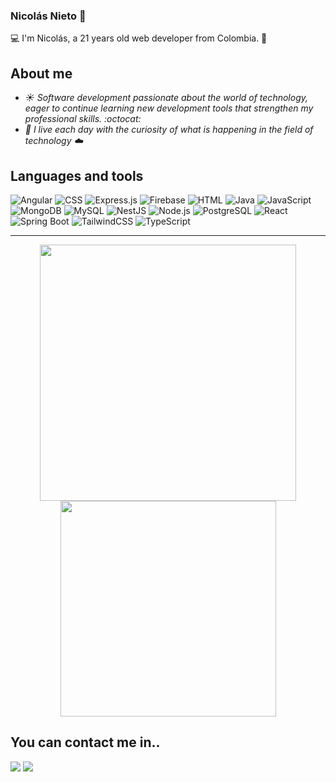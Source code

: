 ### Nicolás Nieto 👋

💻 I'm Nicolás, a 21 years old web developer from Colombia. 🔑

## About me

- <em>☀️ Software development passionate about the world of technology, eager to continue learning new development tools that strengthen my professional skills. :octocat: </em>
- <em>🙌 I live each day with the curiosity of what is happening in the field of technology ☁️</em>

## Languages and tools

![Angular](https://img.shields.io/badge/-angular-DD0031?logo=angular&logoColor=white&style=for-the-badge)
![CSS](https://img.shields.io/badge/-CSS-1572B6?logo=css3&logoColor=white&style=for-the-badge)
![Express.js](https://img.shields.io/badge/-express-000000?logo=express&logoColor=white&logoWidth=30&style=for-the-badge)
![Firebase](https://img.shields.io/badge/-firebase-1A73E8?logo=firebase&logoColor=FFCA28&style=for-the-badge)
![HTML](https://img.shields.io/badge/-HTML-E34F26?logo=html5&logoColor=white&style=for-the-badge)
![Java](https://img.shields.io/badge/-java-007396?logo=openjdk&logoColor=E01E23&style=for-the-badge)
![JavaScript](https://img.shields.io/badge/javascript-%23323330.svg?style=for-the-badge&logo=javascript&logoColor=%23F7DF1E)
![MongoDB](https://img.shields.io/badge/-mongodb-B9C5C3?logo=mongodb&logoColor=47A248&style=for-the-badge)
![MySQL](https://img.shields.io/badge/-mysql-4479A1?logo=mysql&logoColor=white&style=for-the-badge)
![NestJS](https://img.shields.io/badge/-nestjs-0E0E10?logo=nestjs&logoColor=E0234E&style=for-the-badge)
![Node.js](https://img.shields.io/badge/-nodejs-339933?logo=node.js&logoColor=233056&style=for-the-badge)
![PostgreSQL](https://img.shields.io/badge/-postgresql-4169E1?logo=postgresql&logoColor=white&style=for-the-badge)
![React](https://img.shields.io/badge/-react-303846?logo=react&logoColor=09D3AC&style=for-the-badge)
![Spring Boot](https://img.shields.io/badge/-spring%20boot-1B1F23?logo=spring%20boot&logoColor=6DB33F&style=for-the-badge)
![TailwindCSS](https://img.shields.io/badge/-tailwindcss-0F172A?logo=tailwindcss&logoColor=0EA5E9&style=for-the-badge)
![TypeScript](https://img.shields.io/badge/-typescript-262626?logo=typescript&logoColor=3178C6&style=for-the-badge)
<br />

---

<p align="center">
<img src="https://github-readme-stats.vercel.app/api?username=jnnieto&theme=merko" width="410"/>
<img src="https://github-readme-stats.vercel.app/api/top-langs/?username=jnnieto&layout=compact&theme=merko" width="345" />
</p>


## You can contact me in..

[<img src="https://img.shields.io/badge/Email-niconieto1506@gmail.com-red">](mailto:niconieto1506@gmail.com)
[<img src="https://img.shields.io/badge/LinkedIn-jnnieto-blue">](https://www.linkedin.com/in/johann-nicol%C3%A1s-nieto-c%C3%A1rdenas-7629881b3/)

